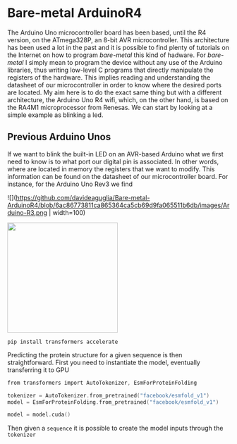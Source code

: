 # Bare-metal ArduinoR4
The Arduino Uno microcontroller board has been based, until the R4 version, on the ATmega328P, an 8-bit AVR microcontroller. This architecture has been used a lot in the past and it is possible to find plenty of tutorials on the Internet on how to program *bare-metal* this kind of hadware. For *bare-metal* I simply mean to program the device without any use of the Arduino libraries, thus writing low-level C programs that directly manipulate the registers of the hardware. This implies reading and understanding the datasheet of our microcontroller in order to know where the desired ports are located. My aim here is to do the exact same thing but with a different architecture, the Arduino Uno R4 wifi, which, on the other hand, is based on the RA4M1 microprocessor from Renesas. We can start by looking at a simple example as blinking a led. 


## Previous Arduino Unos
If we want to blink the built-in LED on an AVR-based Arduino what we first need to know is to what port our digital pin is associated. In other words, where are located in memory the registers that we want to modify. This information can be found on the datasheet of our microcontroller board. For instance, for the Arduino Uno Rev3 we find

![](https://github.com/davideaguglia/Bare-metal-ArduinoR4/blob/6ac86773811ca865364ca5cb69d9fa065511b6db/images/Arduino-R3.png | width=100)

<img src="[https://your-image-url.type](https://github.com/davideaguglia/Bare-metal-ArduinoR4/blob/6ac86773811ca865364ca5cb69d9fa065511b6db/images/Arduino-R3.png)" width="250">


```
pip install transformers accelerate
```
Predicting the protein structure for a given sequence is then straightforward. First you need to instantiate the model, eventually transferring it to GPU

```c
from transformers import AutoTokenizer, EsmForProteinFolding

tokenizer = AutoTokenizer.from_pretrained("facebook/esmfold_v1")
model = EsmForProteinFolding.from_pretrained("facebook/esmfold_v1")

model = model.cuda()
```
Then given a `sequence` it is possible to create the model inputs through the `tokenizer`
